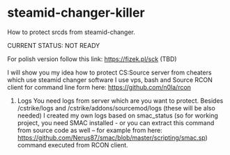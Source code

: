 # steamid-changer-killer
How to protect srcds from steamid-changer.

CURRENT STATUS: NOT READY

For polish version follow this link: https://fizek.pl/sck (TBD)


I will show you my idea how to protect CS:Source server from cheaters which use steamid changer software
I use vps, bash and Source RCON client for command line form here: https://github.com/n0la/rcon

1. Logs
You need logs from server which are you want to protect. Besides /cstrike/logs and /cstrike/addons/sourcemod/logs (these will be also needed) I created my own logs based on smac_status (so for working project, you need SMAC installed - or you can extract this command from source code as well – for example from here: https://github.com/Nerus87/smac/blob/master/scripting/smac.sp) command executed from RCON client.
